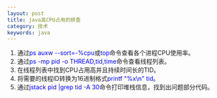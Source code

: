 ```yaml
---
layout: post
title: java高CPU占用的排查
category: 技术
keywords: java
---
```


1. 通过<font color="blue">ps auxw --sort=-%cpu</font>或<font color="blue">top</font>命令查看各个进程CPU使用率。
2. 通过<font color="blue">ps -mp pid -o THREAD,tid,time</font>命令查看线程列表。
3. 在线程列表中找到CPU占用高并且持续时间长的TID。
4. 将需要的线程ID转换为16进制格式<font color="blue">printf "%x\n" tid</font>。
5. 通过<font color="blue">jstack pid |grep tid -A 30</font>命令打印堆栈信息，找到出问题部分代码。